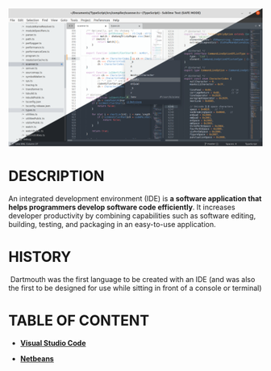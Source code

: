 <img title="" src="image/word-image.png" alt="" width="599" data-align="right">

# DESCRIPTION

An integrated development environment (IDE) is **a software application that helps programmers develop software code efficiently**. It increases developer productivity by combining capabilities such as software editing, building, testing, and packaging in an easy-to-use application.

# HISTORY

 Dartmouth was the first language to be created with an IDE (and was also the first to be designed for use while sitting in front of a console or terminal)

# TABLE OF CONTENT

- [**Visual Studio Code**]()

- [**Netbeans**]()
